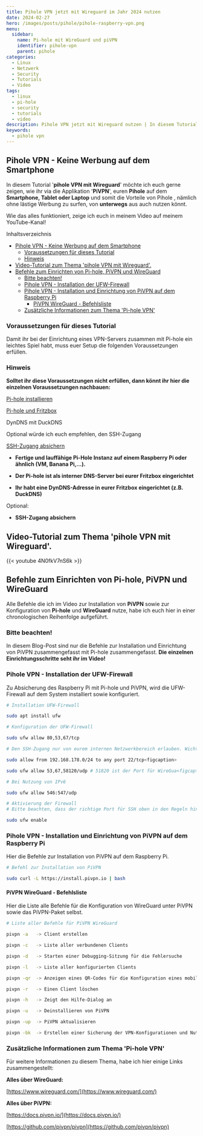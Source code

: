 ```yaml
---
title: Pihole VPN jetzt mit Wireguard im Jahr 2024 nutzen
date: 2024-02-27
hero: /images/posts/pihole/pihole-raspberry-vpn.png
menu:
  sidebar:
    name: Pi-hole mit WireGuard und piVPN
    identifier: pihole-vpn
    parent: pihole
categories:
  - Linux
  - Netzwerk
  - Security
  - Tutorials
  - Video
tags:
  - linux
  - pi-hole
  - security
  - tutorials
  - video
description: Pihole VPN jetzt mit Wireguard nutzen | In diesem Tutorial zeige ich euch, wie ihr Pihole mit Hilfe von VPN auch von Unterwegs aus nutzen könnt
keywords:
  - pihole vpn
---
```


## Pihole VPN - Keine Werbung auf dem Smartphone

In diesem Tutorial '**pihole VPN mit Wireguard**' möchte ich euch gerne zeigen, wie ihr via die Applikation '**PiVPN**', euren **Pihole** auf dem **Smartphone, Tablet oder Laptop** und somit die Vorteile von Pihole , nämlich ohne lästige Werbung zu surfen, von **unterwegs** aus auch nutzen könnt.

Wie das alles funktioniert, zeige ich euch in meinem Video auf meinem YouTube-Kanal!

Inhaltsverzeichnis

- [Pihole VPN - Keine Werbung auf dem Smartphone](#pihole-vpn---keine-werbung-auf-dem-smartphone)
  - [Voraussetzungen für dieses Tutorial](#voraussetzungen-für-dieses-tutorial)
  - [Hinweis](#hinweis)
- [Video-Tutorial zum Thema 'pihole VPN mit Wireguard'.](#video-tutorial-zum-thema-pihole-vpn-mit-wireguard)
- [Befehle zum Einrichten von Pi-hole, PiVPN und WireGuard](#befehle-zum-einrichten-von-pi-hole-pivpn-und-wireguard)
  - [Bitte beachten!](#bitte-beachten)
  - [Pihole VPN - Installation der UFW-Firewall](#pihole-vpn---installation-der-ufw-firewall)
  - [Pihole VPN - Installation und Einrichtung von PiVPN auf dem Raspberry Pi](#pihole-vpn---installation-und-einrichtung-von-pivpn-auf-dem-raspberry-pi)
    - [PiVPN WireGuard - Befehlsliste](#pivpn-wireguard---befehlsliste)
  - [Zusätzliche Informationen zum Thema 'Pi-hole VPN'](#zusätzliche-informationen-zum-thema-pi-hole-vpn)

### Voraussetzungen für dieses Tutorial

Damit ihr bei der Einrichtung eines VPN-Servers zusammen mit Pi-hole ein leichtes Spiel habt, muss euer Setup die folgenden Voraussetzungen erfüllen.

### Hinweis

**Solltet ihr diese Voraussetzungen nicht erfüllen, dann könnt ihr hier die einzelnen Voraussetzungen nachbauen:**

[Pi-hole installieren](https://secure-bits.org/pi-hole-auf-einen-raspberry-pi-installieren/ "Pihole installieren auf einem Raspberry Pi")

[Pi-hole und Fritzbox](https://secure-bits.org/fritzbox-pi-hole-fritzbox-konfigurieren/ "Fritzbox für Pihole konfigurieren")

DynDNS mit DuckDNS

Optional würde ich euch empfehlen, den SSH-Zugang

[SSH-Zugang absichern](https://secure-bits.org/tutorial-linux-ssh-absichern-hardening-in-2024/ "SSH-Zugang absichern")

- **Fertige und lauffähige Pi-Hole Instanz auf einem Raspberry Pi oder ähnlich (VM, Banana Pi,...).**

- **Der Pi-hole ist als interner DNS-Server bei eurer Fritzbox eingerichtet**

- **Ihr habt eine DynDNS-Adresse in eurer Fritzbox eingerichtet (z.B. DuckDNS)**

Optional:

- **SSH-Zugang absichern**

## Video-Tutorial zum Thema 'pihole VPN mit Wireguard'.

{{< youtube 4N0fkV7nS6k >}}

## Befehle zum Einrichten von Pi-hole, PiVPN und WireGuard

Alle Befehle die ich im Video zur Installation von **PiVPN** sowie zur Konfiguration von **Pi-hole** und **WireGuard** nutze, habe ich euch hier in einer chronologischen Reihenfolge aufgeführt.

### Bitte beachten!

In diesem Blog-Post sind nur die Befehle zur Installation und Einrichtung von PiVPN zusammengefasst mit Pi-hole zusammengefasst. **Die einzelnen Einrichtungsschritte seht ihr im Video!**

### Pihole VPN - Installation der UFW-Firewall

Zu Absicherung des Raspberry Pi mit Pi-hole und PiVPN, wird die UFW-Firewall auf dem System installiert sowie konfiguriert.

```bash
# Installation UFW-Firewall

sudo apt install ufw

# Konfiguration der UFW-Firewall

sudo ufw allow 80,53,67/tcp 

# Den SSH-Zugang nur von eurem internen Netzwerkbereich erlauben. Wichtig!!! Den IP-Adressbereich (im Beispiel hier 192.168.178.0/24) eurem Netzwerkbereich ggf. anpassen

sudo allow from 192.168.178.0/24 to any port 22/tcp<figcaption>

sudo ufw allow 53,67,58120/udp # 51820 ist der Port für WireGua<figcaption>

# Bei Nutzung von IPv6

sudo ufw allow 546:547/udp

# Aktivierung der Firewall
# Bitte beachten, dass der richtige Port für SSH oben in den Regeln hinterlegt ist! Ansonsten sperrt ihr euch via SSH aus!

sudo ufw enable 

```

### Pihole VPN - Installation und Einrichtung von PiVPN auf dem Raspberry Pi

Hier die Befehle zur Installation von PiVPN auf dem Raspberry Pi.

```bash
# Befehl zur Installation von PiVPN

sudo curl -L https://install.pivpn.io | bash

```

#### PiVPN WireGuard - Befehlsliste

Hier die Liste alle Befehle für die Konfiguration von WireGuard unter PiVPN sowie das PiVPN-Paket selbst.

```bash
# Liste aller Befehle für PiVPN WireGuard

pivpn -a   -> Client erstellen

pivpn -c   -> Liste aller verbundenen Clients 

pivpn -d   -> Starten einer Debugging-Sitzung für die Fehlersuche

pivpn -l   -> Liste aller konfigurierten Clients

pivpn -qr  -> Anzeigen eines QR-Codes für die Konfiguration eines mobilen Clients (z.B. Handy, Tablet mit der WireGuard-App)

pivpn -r   -> Einen Client löschen

pivpn -h   -> Zeigt den Hilfe-Dialog an

pivpn -u   -> Deinstallieren von PiVPN

pivpn -up  -> PiVPN aktualisieren

pivpn -bk  -> Erstellen einer Sicherung der VPN-Konfigurationen und Nutzerprofile

```

### Zusätzliche Informationen zum Thema 'Pi-hole VPN'

Für weitere Informationen zu diesem Thema, habe ich hier einige Links zusammengestellt:

**Alles über WireGuard:**

[https://www.wireguard.com/](https://www.wireguard.com/)

**Alles über PiVPN:**

[https://docs.pivpn.io/](https://docs.pivpn.io/)

[https://github.com/pivpn/pivpn](https://github.com/pivpn/pivpn)

